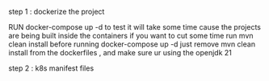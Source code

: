 step 1 : dockerize the project

RUN 
docker-compose up -d to test
it will take some time cause  the projects are being built inside the containers 
if you want to cut some time run mvn clean install before running docker-compose up -d  just remove mvn clean install from the dockerfiles , 
and make sure ur using the openjdk 21


step 2 : k8s manifest files 


